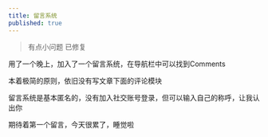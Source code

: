 ```yaml
---
title: 留言系统
published: true
---
```


>有点小问题 已修复

用了一个晚上，加入了一个留言系统，在导航栏中可以找到Comments

本着极简的原则，依旧没有写文章下面的评论模块

留言系统是基本匿名的，没有加入社交账号登录，但可以输入自己的称呼，让我认出你

期待着第一个留言，今天很累了，睡觉啦
